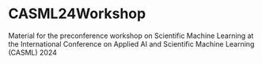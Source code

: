 # CASML24Workshop
Material for the preconference workshop on Scientific Machine Learning at the International Conference on Applied AI and Scientific Machine Learning (CASML) 2024
